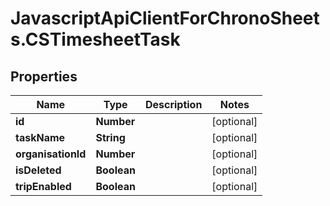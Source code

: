 # JavascriptApiClientForChronoSheets.CSTimesheetTask

## Properties
Name | Type | Description | Notes
------------ | ------------- | ------------- | -------------
**id** | **Number** |  | [optional] 
**taskName** | **String** |  | [optional] 
**organisationId** | **Number** |  | [optional] 
**isDeleted** | **Boolean** |  | [optional] 
**tripEnabled** | **Boolean** |  | [optional] 


